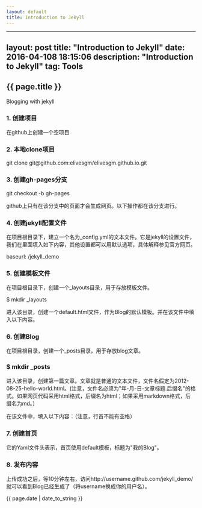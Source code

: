 ```yaml
---
layout: default
title: Introduction to Jekyll
---
```

---
layout: post
title: "Introduction to Jekyll"
date: 2016-04-108 18:15:06 
description: "Introduction to Jekyll"
tag: Tools
---


<h2>{{ page.title }}</h2>
<p>Blogging with jekyll</p>

<h3>1. 创建项目</h3>
<p>在github上创建一个空项目</p>

<h3>2. 本地clone项目</h3>
<p>git clone git@github.com:elivesgm/elivesgm.github.io.git</p>

<h3>3. 创建gh-pages分支</h3>
<p>git checkout -b gh-pages</p>
<p>github上只有在该分支中的页面才会生成网页。以下操作都在该分支进行。</p>

<h3>4. 创建jekyll配置文件</h3>
<p>在项目根目录下，建立一个名为_config.yml的文本文件。它是jekyll的设置文件，我们在里面填入如下内容，其他设置都可以用默认选项，具体解释参见官方网页。</p>
<p>baseurl: /jekyll_demo</p>

<h3>5. 创建模板文件</h3>
<p>在项目根目录下，创建一个_layouts目录，用于存放模板文件。</p>
<p>$ mkdir _layouts</p>
<p>进入该目录，创建一个default.html文件，作为Blog的默认模板。并在该文件中填入以下内容。</p>


<h3>6. 创建Blog</h3>
<p>在项目根目录，创建一个_posts目录，用于存放blog文章。</p>
<h3>$ mkdir _posts</h3>

<p>进入该目录，创建第一篇文章。文章就是普通的文本文件，文件名假定为2012-08-25-hello-world.html。(注意，文件名必须为"年-月-日-文章标题.后缀名"的格式。如果网页代码采用html格式，后缀名为html；如果采用markdown格式，后缀名为md。）</p>
<p>在该文件中，填入以下内容：（注意，行首不能有空格）</p>


<h3>7. 创建首页</h3>


<p>它的Yaml文件头表示，首页使用default模板，标题为"我的Blog"。</p>

<h3>8. 发布内容</h3>


<p>上传成功之后，等10分钟左右，访问http://username.github.com/jekyll_demo/就可以看到Blog已经生成了（将username换成你的用户名）。</code>

<p>{{ page.date | date_to_string }}</p>

